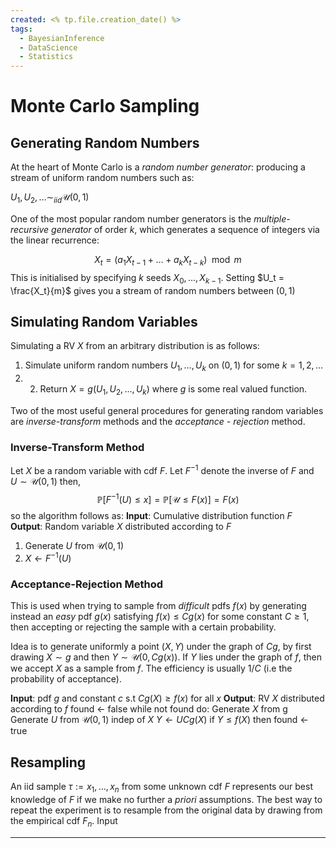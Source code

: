 ```yaml
---
created: <% tp.file.creation_date() %>
tags:
  - BayesianInference
  - DataScience
  - Statistics
---
```


# Monte Carlo Sampling

## Generating Random Numbers

At the heart of Monte Carlo is a *random number generator*: producing a stream of uniform random numbers such as:

$U_1, U_2, \dots \sim_{iid} \mathcal{U}(0,1)$

One of the most popular random number generators is the *multiple-recursive generator* of order $k$, which generates a sequence of integers via the linear recurrence:

$$X_t = (a_1X_{t-1} + \dots + a_kX_{t-k})\mod m$$
This is initialised by specifying $k$ seeds $X_0, \dots, X_{k-1}$. Setting $U_t = \frac{X_t}{m}$ gives you a stream of random numbers between $(0,1)$

## Simulating Random Variables
Simulating a RV $X$ from an arbitrary distribution is as follows:

1. Simulate uniform random numbers $U_1, \dots, U_k$ on $(0, 1)$ for some $k=1, 2, \dots$
2. 2. Return $X=g(U_1, U_2, \dots, U_k)$ where $g$ is some real valued function. 

Two of the most useful general procedures for generating random variables are *inverse-transform* methods and the *acceptance - rejection* method.

### Inverse-Transform Method
Let $X$ be a random variable with cdf $F$. Let $F^{-1}$ denote the inverse of $F$ and $U \sim \mathcal{U}(0,1)$ then,
$$\mathbb{P}[F^{-1}(U) \leq x] = \mathbb{P}[\mathcal{U} \leq F(x)]=F(x)$$
so the algorithm follows as:
**Input**: Cumulative distribution function $F$
**Output**: Random variable $X$ distributed according to $F$
1. Generate $U$ from $\mathcal{U}(0,1)$
2. $X \leftarrow F^{-1}(U)$

### Acceptance-Rejection Method

This is used when trying to sample from *difficult* pdfs $f(x)$ by generating instead an *easy* pdf $g(x)$ satisfying $f(x) \leq Cg(x)$
for some constant $C \geq 1$, then accepting or rejecting the sample with a certain probability. 

Idea is to generate uniformly a point $(X, Y)$ under the graph of $Cg$, by first drawing $X \sim g$ and then $Y \sim \mathcal{U}(0, Cg(x))$. If $Y$ lies under the graph of $f$, then we accept $X$ as a sample from $f$. The efficiency is usually $1/C$ (i.e the probability of acceptance).

**Input**: pdf $g$ and constant $c$ s.t $Cg(X) \geq f(x)$ for all $x$
**Output**: RV $X$ distributed according to $f$
found $\leftarrow$ false
while not found do:
	Generate $X$ from g
	Generate $U$ from $\mathcal{U}(0,1)$ indep of $X$
    $Y \leftarrow UCg(X)$
    if $Y \leq f(X)$ then found $\leftarrow$ true

## Resampling

An iid sample $\tau := {x_1, \dots, x_n}$ from some unknown cdf $F$ represents our best knowledge of $F$ if we make no further a *priori* assumptions. The best way to repeat the experiment is to resample from the original data by drawing from the empirical cdf $F_n$.
Input
****
